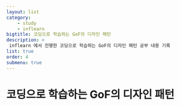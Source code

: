 ```yaml
---
layout: list
category: 
    - study
    - inflearn
bigtitle: 코딩으로 학습하는 GoF의 디자인 패턴
description: >
 inflearn 에서 진행한 코딩으로 학습하는 GoF의 디자인 패턴 공부 내용 기록
list: true
order: 4
submenu: true
---
```

# 코딩으로 학습하는 GoF의 디자인 패턴



